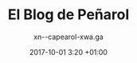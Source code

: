 ---
layout: blogjekyll
title: "El Blog de Peñarol"
permalink: /blog/
description: "Blog deportivo sobre la selección uruguaya y noticias del club atlético peñarol. "
date: 2017-10-01 3:20    +01:00
author: xn--capearol-xwa.ga
---